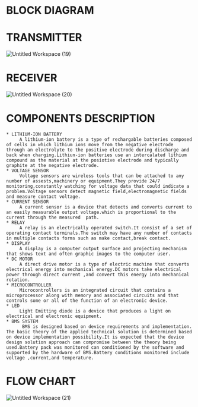  # BLOCK DIAGRAM 
   # TRANSMITTER
   ![Untitled Workspace (19)](https://user-images.githubusercontent.com/98879001/155832247-b3197a07-b2dc-4b65-aab1-c9215a52508e.png)

   # RECEIVER
   ![Untitled Workspace (20)](https://user-images.githubusercontent.com/98879001/155832256-d4e8c327-cdc2-419c-b348-70bb2bb48897.png)
 # COMPONENTS DESCRIPTION
    * LITHIUM-ION BATTERY
         A lithium-ion battery is a type of rechargable batteries composed of cells in which lithium ions move from the negative electrode through an electrolyte to the positive electrode during discharge and back when charging.Lithiun-ion batteries use an intercalated lithium compound as the material at the posiotive electrode and typically graphite at the negative electrode.
    * VOLTAGE SENSOR
         Voltage sensors are wireless tools that can be attached to any number of assests,machinery or equipment.They provide 24/7 monitoring,constantly watching for voltage data that could indicate a problem.Voltage sensors detect magnetic field,electromagnetic fields and measure contact voltage.
    * CURRENT SENSOR
         A current sensor is a device that detects and converts current to an easily measurable output voltage.which is proportional to the current through the measured  path.
    * RELAY
         A relay is an electrically operated switch.It consist of a set of operating contact terminals.The switch may have any number of contacts in multiple contacts forms such as make contact,break contact.
    * DISPLAY
         A display is a computer output surface and projecting mechanism that shows text and often graphic images to the computer user.
    * DC MOTOR
         A direct drive motor is a type of electric machine that converts electrical energy into mechanical energy.DC motors take electrical power through direct current ,and convert this energy into mechanical rotation.
    * MICROCONTROLLER
         Microcontrollers is an integrated circuit that contains a microprocessor along with memory and associated circuits and that controls some or all of the function of an electronic device.
    * LED 
         Light Emitting diode is a device that produces a light on electrical and electronic equipment.
    * BMS SYSTEM
          BMS is designed based on device requirements and implementation. The basic theory of the applied technical solution is determined based on device implementation possibility.It is expected that the device design solution approach can compromise between the theory being used.Battery pack was monitored can conditioned by the software and supported by the hardware of BMS.Battery conditions monitored include voltage ,current,and temperature. 
# FLOW CHART
![Untitled Workspace (21)](https://user-images.githubusercontent.com/98879001/155837443-c1ea09b8-e9be-4268-8d73-77fe72ab0a93.png)

 
        
      
